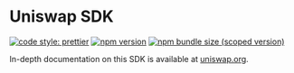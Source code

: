 # Uniswap SDK

[![code style: prettier](https://img.shields.io/badge/code_style-prettier-ff69b4.svg?style=flat-square)](https://github.com/prettier/prettier)
[![npm version](https://img.shields.io/npm/v/@uniswap/v1-sdk/uniswap-v1.svg)](https://www.npmjs.com/package/@uniswap/v1-sdk/v/uniswap-v1)
[![npm bundle size (scoped version)](https://img.shields.io/bundlephobia/minzip/@uniswap/v1-sdk/uniswap-v1.svg)](https://bundlephobia.com/result?p=@uniswap/v1-sdk@uniswap-v1)

In-depth documentation on this SDK is available at [uniswap.org](https://uniswap.org/docs/v1/SDK/getting-started/).
